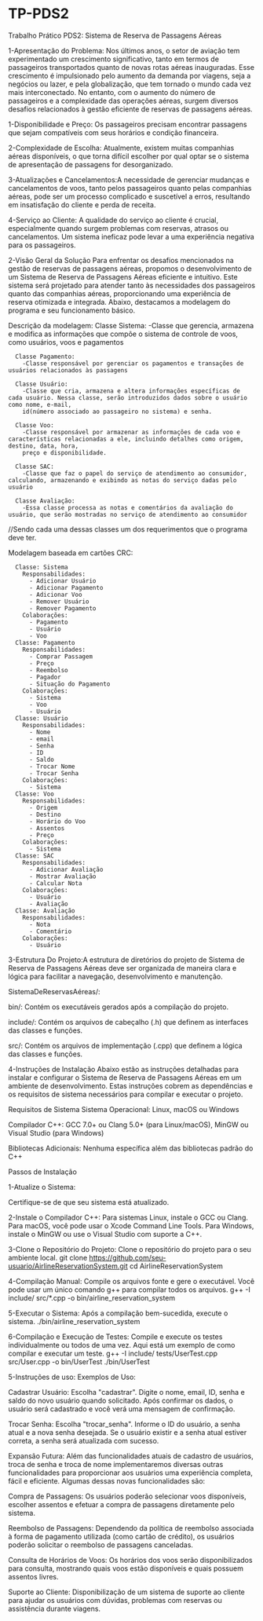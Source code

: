 # TP-PDS2
Trabalho Prático PDS2:
Sistema de Reserva de Passagens Aéreas

1-Apresentação do Problema:
 Nos últimos anos, o setor de aviação tem experimentado um crescimento significativo, tanto em termos de passageiros transportados quanto de novas rotas aéreas inauguradas. Esse crescimento é impulsionado pelo aumento da demanda por viagens, seja a negócios ou lazer, e pela globalização, que tem tornado o mundo cada vez mais interconectado. No entanto, com o aumento do número de passageiros e a complexidade das operações aéreas, surgem diversos desafios relacionados à gestão eficiente de reservas de passagens aéreas.

1-Disponibilidade e Preço: Os passageiros precisam encontrar passagens que sejam compatíveis com seus horários e condição financeira.

2-Complexidade de Escolha: Atualmente, existem muitas companhias aéreas disponíveis, o que torna difícil escolher por qual optar se o sistema de apresentação de passagens for desorganizado.

3-Atualizações e Cancelamentos:A necessidade de gerenciar mudanças e cancelamentos de voos, tanto pelos passageiros quanto pelas companhias aéreas, pode ser um processo complicado e suscetível a erros, resultando em insatisfação do cliente e perda de receita.

4-Serviço ao Cliente: A qualidade do serviço ao cliente é crucial, especialmente quando surgem problemas com reservas, atrasos ou cancelamentos. Um sistema ineficaz pode levar a uma experiência negativa para os passageiros.


2-Visão Geral da Solução
Para enfrentar os desafios mencionados na gestão de reservas de passagens aéreas, propomos o desenvolvimento de um Sistema de Reserva de Passagens Aéreas eficiente e intuitivo. Este sistema será projetado para atender tanto às necessidades dos passageiros quanto das companhias aéreas, proporcionando uma experiência de reserva otimizada e integrada. Abaixo, destacamos a modelagem do programa e seu funcionamento básico.

Descrição da modelagem:
      Classe Sistema:
        -Classe que gerencia, armazena e modifica as informações que compõe o sistema de controle de voos, como usuários, voos e pagamentos

      Classe Pagamento:
        -Classe responsável por gerenciar os pagamentos e transações de usuários relacionados às passagens
        
      Classe Usuário:
        -Classe que cria, armazena e altera informações específicas de cada usuário. Nessa classe, serão introduzidos dados sobre o usuário como nome, e-mail,
        id(número associado ao passageiro no sistema) e senha.
        
      Classe Voo:
        -Classe responsável por armazenar as informações de cada voo e características relacionadas a ele, incluindo detalhes como origem, destino, data, hora,
        preço e disponibilidade.
        
      Classe SAC:
        -Classe que faz o papel do serviço de atendimento ao consumidor, calculando, armazenando e exibindo as notas do serviço dadas pelo usuário

      Classe Avaliação:
        -Essa classe processa as notas e comentários da avaliação do usuário, que serão mostradas no serviço de atendimento ao consumidor

//Sendo cada uma dessas classes um dos requerimentos que o programa deve ter.

Modelagem baseada em cartões CRC:

      Classe: Sistema
        Responsabilidades:
          - Adicionar Usuário
          - Adicionar Pagamento
          - Adicionar Voo
          - Remover Usuário
          - Remover Pagamento
        Colaborações:
          - Pagamento
          - Usuário
          - Voo
      Classe: Pagamento
        Responsabilidades:
          - Comprar Passagem
          - Preço
          - Reembolso
          - Pagador
          - Situação do Pagamento
        Colaborações:
          - Sistema
          - Voo
          - Usuário
      Classe: Usuário
        Responsabilidades:
          - Nome
          - email
          - Senha
          - ID
          - Saldo
          - Trocar Nome
          - Trocar Senha
        Colaborações:
          - Sistema
      Classe: Voo
        Responsabilidades:
          - Origem
          - Destino
          - Horário do Voo
          - Assentos
          - Preço
        Colaborações:
          - Sistema
      Classe: SAC
        Responsabilidades:
          - Adicionar Avaliação
          - Mostrar Avaliação
          - Calcular Nota
        Colaborações:
          - Usuário
          - Avaliação
      Classe: Avaliação
        Responsabilidades:
          - Nota
          - Comentário
        Colaborações:
          - Usuário



3-Estrutura Do Projeto:A estrutura de diretórios do projeto de Sistema de Reserva de Passagens Aéreas deve ser organizada de maneira clara e lógica para facilitar a navegação, desenvolvimento e manutenção.

SistemaDeReservasAéreas/: 

bin/: Contém os executáveis gerados após a compilação do projeto.

include/: Contém os arquivos de cabeçalho (.h) que definem as interfaces das classes e funções.

src/: Contém os arquivos de implementação (.cpp) que definem a lógica das classes e funções.



4-Instruções de Instalação
Abaixo estão as instruções detalhadas para instalar e configurar o Sistema de Reserva de Passagens Aéreas em um ambiente de desenvolvimento. Estas instruções cobrem as dependências e os requisitos de sistema necessários para compilar e executar o projeto.

Requisitos de Sistema
Sistema Operacional: Linux, macOS ou Windows

Compilador C++: GCC 7.0+ ou Clang 5.0+ (para Linux/macOS), MinGW ou Visual Studio (para Windows)

Bibliotecas Adicionais: Nenhuma específica além das bibliotecas padrão do C++

Passos de Instalação

1-Atualize o Sistema:

Certifique-se de que seu sistema está atualizado.

2-Instale o Compilador C++:
Para sistemas Linux, instale o GCC ou Clang.
Para macOS, você pode usar o Xcode Command Line Tools.
Para Windows, instale o MinGW ou use o Visual Studio com suporte a C++.

3-Clone o Repositório do Projeto:
Clone o repositório do projeto para o seu ambiente local.
git clone https://github.com/seu-usuario/AirlineReservationSystem.git
cd AirlineReservationSystem

4-Compilação Manual:
Compile os arquivos fonte e gere o executável. Você pode usar um único comando g++ para compilar todos os arquivos.
g++ -I include/ src/*.cpp -o bin/airline_reservation_system

5-Executar o Sistema:
Após a compilação bem-sucedida, execute o sistema.
./bin/airline_reservation_system

6-Compilação e Execução de Testes:
Compile e execute os testes individualmente ou todos de uma vez. Aqui está um exemplo de como compilar e executar um teste.
g++ -I include/ tests/UserTest.cpp src/User.cpp -o bin/UserTest
./bin/UserTest



5-Instruções de uso:
Exemplos de Uso:


Cadastrar Usuário:
Escolha "cadastrar".
Digite o nome, email, ID, senha e saldo do novo usuário quando solicitado.
Após confirmar os dados, o usuário será cadastrado e você verá uma mensagem de confirmação.


Trocar Senha:
Escolha "trocar_senha".
Informe o ID do usuário, a senha atual e a nova senha desejada.
Se o usuário existir e a senha atual estiver correta, a senha será atualizada com sucesso.



Expansão Futura:
Além das funcionalidades atuais de cadastro de usuários, troca de senha e troca de nome implementaremos diversas outras funcionalidades para proporcionar aos usuários uma experiência completa, fácil e eficiente. Algumas dessas novas funcionalidades são:

Compra de Passagens:
Os usuários poderão selecionar voos disponíveis, escolher assentos e efetuar a compra de passagens diretamente pelo sistema.

Reembolso de Passagens:
Dependendo da política de reembolso associada à forma de pagamento utilizada (como cartão de crédito), os usuários poderão solicitar o reembolso de passagens canceladas.

Consulta de Horários de Voos:
Os horários dos voos serão disponibilizados para consulta, mostrando quais voos estão disponíveis e quais possuem assentos livres.

Suporte ao Cliente:
Disponibilização de um sistema de suporte ao cliente para ajudar os usuários com dúvidas, problemas com reservas ou assistência durante viagens.
